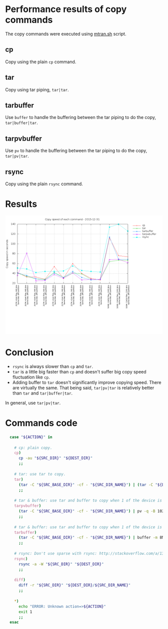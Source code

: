 # Performance results of copy commands

The copy commands were executed using [mtran.sh](https://github.com/limelime/mtran/blob/master/mtran.sh) script.

## cp
Copy using the plain `cp` command.

## tar
Copy using tar piping, `tar|tar`.

## tarbuffer
Use `buffer` to handle the buffering between the tar piping to do the copy, `tar|buffer|tar`.

## tarpvbuffer
Use `pv` to handle the buffering between the tar piping to do the copy, `tar|pv|tar`.

## rsync
Copy using the plain `rsync` command.

# Results
![alt text](https://raw.githubusercontent.com/limelime/mtran/master/benchmark/benchmark-results.png "Copy commands performance results")

# Conclusion
* `rsync` is always slower than `cp` and `tar`.
* `tar` is a little big faster than `cp` and doesn't suffer big copy speed fluctuation like `cp`.
* Adding buffer to `tar` doesn't significantly improve copying speed. There are virtually the same. That being said, `tar|pv|tar` is relatively better than `tar` and `tar|buffer|tar`. 

In general, use `tar|pv|tar`.

# Commands code
```bash
  case "${ACTION}" in

    # cp: plain copy.
    cp)
      cp -au "${SRC_DIR}" "${DEST_DIR}"
      ;;
    
    # tar: use tar to copy.
    tar)
      (tar -C "${SRC_BASE_DIR}" -cf - "${SRC_DIR_NAME}") | (tar -C "${DEST_DIR}" -xpSf -)
      ;;

    # tar & buffer: use tar and buffer to copy when 1 of the device is slower than the other 1.
    tarpvbuffer)
      (tar -C "${SRC_BASE_DIR}" -cf - "${SRC_DIR_NAME}") | pv -q -B 1024M | (tar -C "${DEST_DIR}" -xpSf -)
      ;;

    # tar & buffer: use tar and buffer to copy when 1 of the device is slower than the other 1.
    tarbuffer)
      (tar -C "${SRC_BASE_DIR}" -cf - "${SRC_DIR_NAME}") | buffer -m 8M | (tar -C "${DEST_DIR}" -xpSf -)
      ;;

    # rsync: Don't use sparse with rsync: http://stackoverflow.com/a/13266131
    rsync)
      rsync -a -W "${SRC_DIR}" "${DEST_DIR}"
      ;;
    
    diff)
      diff -r "${SRC_DIR}" "${DEST_DIR}/${SRC_DIR_NAME}"
      ;;
            
    *)
      echo "ERROR: Unknown action=>${ACTION}"
      exit 1
      ;;
  esac
```
